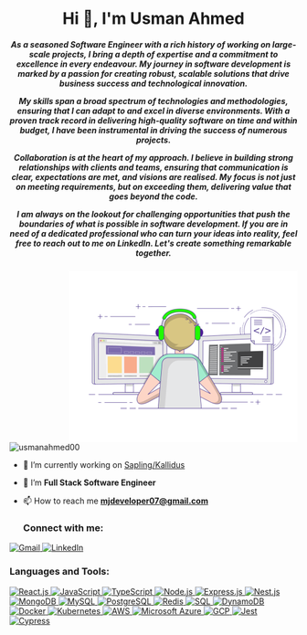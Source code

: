 <h1 align="center">Hi 👋, I'm Usman Ahmed</h1>

<h5 align="center">As a seasoned Software Engineer with a rich history of working on large-scale projects, I bring a depth of expertise and a commitment to excellence in every endeavour. My journey in software development is marked by a passion for creating robust, scalable solutions that drive business success and technological innovation.

My skills span a broad spectrum of technologies and methodologies, ensuring that I can adapt to and excel in diverse environments. With a proven track record in delivering high-quality software on time and within budget, I have been instrumental in driving the success of numerous projects.

Collaboration is at the heart of my approach. I believe in building strong relationships with clients and teams, ensuring that communication is clear, expectations are met, and visions are realised. My focus is not just on meeting requirements, but on exceeding them, delivering value that goes beyond the code.

I am always on the lookout for challenging opportunities that push the boundaries of what is possible in software development. If you are in need of a dedicated professional who can turn your ideas into reality, feel free to reach out to me on LinkedIn. Let's create something remarkable together.</h5>

<img align="right" alt="Coding" width="400" src="https://raw.githubusercontent.com/devSouvik/devSouvik/master/gif3.gif">
<p align="left"> <img src="https://komarev.com/ghpvc/?username=usmanahmed00&label=Profile%20views&color=0e75b6&style=flat" alt="usmanahmed00" /> </p>

- 🔭 I’m currently working on [Sapling/Kallidus](https://www.kallidus.com/sapling-hr)

- 🌱 I’m **Full Stack Software Engineer**

- 📫 How to reach me **mjdeveloper07@gmail.com**

  <h3 align="left">Connect with me:</h3>
<p align="left">
   <a href="mailto:mjdeveloper07@gmail.com" target="_blank">
  <img alt="Gmail" src="https://img.shields.io/badge/Gmail-D14836?style=for-the-badge&logo=gmail&logoColor=white">
   </a>
   <a href="https://www.linkedin.com/in/usman-ahmed-90b661172" target="_blank">
    <img alt="LinkedIn" src="https://img.shields.io/badge/LinkedIn-0077B5?style=for-the-badge&logo=linkedin&logoColor=white">
  </a>
</p>


<h3 align="left">Languages and Tools:</h3>


<p align="left"> <a href="https://reactjs.org/" target="_blank">
  <img alt="React.js" src="https://img.shields.io/badge/React-61DAFB?style=for-the-badge&logo=react&logoColor=white">
</a>


<a href="https://developer.mozilla.org/en-US/docs/Web/JavaScript" target="_blank">
  <img alt="JavaScript" src="https://img.shields.io/badge/JavaScript-F7DF1E?style=for-the-badge&logo=javascript&logoColor=black">
</a>

<a href="https://www.typescriptlang.org/" target="_blank">
  <img alt="TypeScript" src="https://img.shields.io/badge/TypeScript-007ACC?style=for-the-badge&logo=typescript&logoColor=white">
</a>

<a href="https://nodejs.org/" target="_blank">
  <img alt="Node.js" src="https://img.shields.io/badge/Node.js-339933?style=for-the-badge&logo=node.js&logoColor=white">
</a>

<a href="https://expressjs.com/" target="_blank">
  <img alt="Express.js" src="https://img.shields.io/badge/Express.js-000000?style=for-the-badge&logo=express&logoColor=white">
</a>


<a href="https://nestjs.com/" target="_blank">
  <img alt="Nest.js" src="https://img.shields.io/badge/Nest.js-E0234E?style=for-the-badge&logo=nestjs&logoColor=white">
</a>



<a href="https://www.mongodb.com/" target="_blank">
  <img alt="MongoDB" src="https://img.shields.io/badge/MongoDB-47A248?style=for-the-badge&logo=mongodb&logoColor=white">
</a>

<a href="https://www.mysql.com/" target="_blank">
  <img alt="MySQL" src="https://img.shields.io/badge/MySQL-4479A1?style=for-the-badge&logo=mysql&logoColor=white">
</a>


<a href="https://www.postgresql.org/" target="_blank">
  <img alt="PostgreSQL" src="https://img.shields.io/badge/PostgreSQL-336791?style=for-the-badge&logo=postgresql&logoColor=white">
</a>

<a href="https://redis.io/" target="_blank">
  <img alt="Redis" src="https://img.shields.io/badge/Redis-DC382D?style=for-the-badge&logo=redis&logoColor=white">
</a>

<a href="https://en.wikipedia.org/wiki/SQL" target="_blank">
  <img alt="SQL" src="https://img.shields.io/badge/SQL-003B57?style=for-the-badge&logo=sql&logoColor=white">
</a>

<a href="https://aws.amazon.com/dynamodb/" target="_blank">
  <img alt="DynamoDB" src="https://img.shields.io/badge/DynamoDB-4053D6?style=for-the-badge&logo=amazon-dynamodb&logoColor=white">
</a>

<a href="https://www.docker.com/" target="_blank">
  <img alt="Docker" src="https://img.shields.io/badge/Docker-2496ED?style=for-the-badge&logo=docker&logoColor=white">
</a>

<a href="https://kubernetes.io/" target="_blank">
  <img alt="Kubernetes" src="https://img.shields.io/badge/Kubernetes-326CE5?style=for-the-badge&logo=kubernetes&logoColor=white">
</a>

<a href="https://aws.amazon.com/" target="_blank">
  <img alt="AWS" src="https://img.shields.io/badge/AWS-232F3E?style=for-the-badge&logo=amazon-aws&logoColor=white">
</a>

<a href="https://azure.microsoft.com/" target="_blank">
  <img alt="Microsoft Azure" src="https://img.shields.io/badge/Microsoft_Azure-0089D6?style=for-the-badge&logo=microsoft-azure&logoColor=white">
</a>

<a href="https://cloud.google.com/" target="_blank">
  <img alt="GCP" src="https://img.shields.io/badge/GCP-4285F4?style=for-the-badge&logo=google-cloud&logoColor=white">
</a>


<a href="https://jestjs.io/" target="_blank">
  <img alt="Jest" src="https://img.shields.io/badge/Jest-C21325?style=for-the-badge&logo=jest&logoColor=white">
</a>

<a href="https://www.cypress.io/" target="_blank">
  <img alt="Cypress" src="https://img.shields.io/badge/Cypress-17202C?style=for-the-badge&logo=cypress&logoColor=white">
</a>

